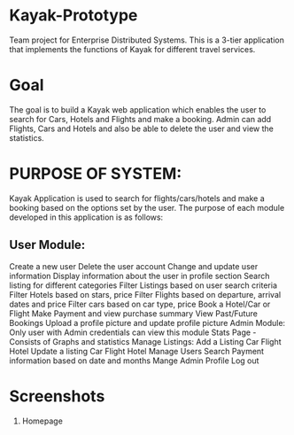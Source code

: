 # Kayak-Prototype
Team project for Enterprise Distributed Systems. This is a 3-tier application that implements the functions of Kayak for different travel services. 

# Goal
The goal is to build a Kayak web application which enables the user to search for Cars, Hotels and Flights and make a booking. Admin can add Flights, Cars and Hotels and also be able to delete the user and view the statistics.

# PURPOSE OF SYSTEM:
Kayak Application is used to search for flights/cars/hotels and make a booking based on the options set by the user. The purpose of each module developed in this application is as follows:
## User Module:
Create a new user
Delete the user account
Change and update user information
Display information about the user in profile section
Search listing for different categories
Filter Listings based on user search criteria
Filter Hotels based on stars, price
Filter Flights based on departure, arrival dates and price
Filter cars based on car type, price
Book a Hotel/Car or Flight
Make Payment and view purchase summary
View Past/Future Bookings
Upload a profile picture and update profile picture
Admin Module:
Only user with Admin credentials can view this module
Stats Page - Consists of Graphs and statistics
Manage Listings:
Add a Listing
Car
Flight
Hotel
Update a listing
Car
Flight
Hotel
Manage Users
Search Payment information based on date and months
Mange Admin Profile
Log out


# Screenshots
1. Homepage
